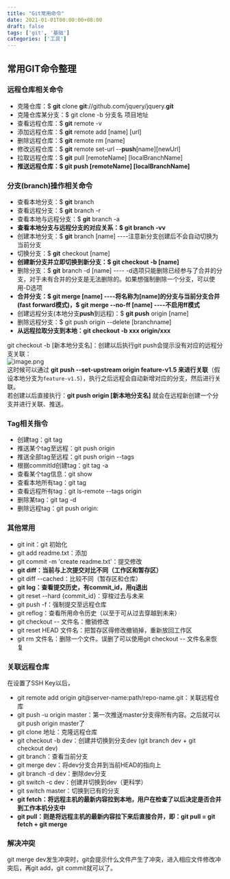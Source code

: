```yaml
---
title: "Git常用命令"
date: 2021-01-01T00:00:00+08:00
draft: false
tags: ['git', '基础']
categories: ['工具']
---
```

## 常用GIT命令整理

### 远程仓库相关命令

- 克隆仓库：$ **git** clone **git**://github.com/jquery/jquery.**git**
- 克隆仓库某分支：$ git clone -b 分支名 项目地址
- 查看远程仓库：$ **git** remote -v
- 添加远程仓库：$ **git** remote add [name] [url]
- 删除远程仓库：$ **git** remote rm [name]
- 修改远程仓库：$ **git** remote set-url --**push**[name][newUrl]
- 拉取远程仓库：$ **git** pull [remoteName] [localBranchName]
- **推送远程仓库：$ git push [remoteName] [localBranchName]**

### 分支(branch)操作相关命令

- 查看本地分支：$ **git** branch
- 查看远程分支：$ **git** branch -r
- 查看本地与远程分支：$ **git** branch -a
- **查看本地分支与远程分支的对应关系：$ git branch -vv**
- 创建本地分支：$ **git** branch [name] ----注意新分支创建后不会自动切换为当前分支
- 切换分支：$ **git** checkout [name]
- **创建新分支并立即切换到新分支：$ git checkout -b [name]**
- 删除分支：$ **git** branch -d [name] ---- -d选项只能删除已经参与了合并的分支，对于未有合并的分支是无法删除的。如果想强制删除一个分支，可以使用-D选项
- **合并分支：$ git merge [name] ----将名称为[name]的分支与当前分支合并(fast forward模式)，$ git merge --no-ff [name] ----不启用ff模式**
- 创建远程分支(本地分支**push**到远程)：$ **git push** origin [name]
- 删除远程分支：$ git push origin --delete [branchname]
- **从远程拉取分支到本地：git checkout -b xxx origin/xxx**

git checkout -b [新本地分支名]：创建以后执行git push会提示没有对应的远程分支关联：<br />![image.png](https://cdn.nlark.com/yuque/0/2020/png/714353/1593419663768-3bf09571-ddeb-4641-89b5-f3bf0c1d07d7.png#height=105&id=NTKxI&margin=%5Bobject%20Object%5D&name=image.png&originHeight=105&originWidth=656&originalType=binary&ratio=1&size=11951&status=done&style=none&width=656)<br />这时候可以通过 **git push --set-upstream origin feature-v1.5 来进行关联**（假设本地分支为`feature-v1.5`），执行之后远程会自动新增对应的分支，然后进行关联。<br />若创建以后直接执行：**git push origin [新本地分支名]** 就会在远程新创建一个分支并进行关联、推送。

### Tag相关指令

- 创建tag：git tag <tagName>
- 推送某个tag至远程：git push origin <tagName> 
- 推送全部tag至远程：git push origin --tags
- 根据commitId创建tag：git tag -a <tagName> <commitId>
- 查看某个tag信息：git show <tagName>
- 查看本地所有tag：git tag
- 查看远程所有tag：git ls-remote --tags origin
- 删除某tag：git tag -d <tagName>
- 删除远程tag：git push origin:<tagName>

### 其他常用

- git init：git 初始化
- git add readme.txt：添加
- git commit -m 'create readme.txt'：提交修改
- **git diff：当前与上次提交对比不同（工作区和暂存区）**
- git diff --cached：比较不同（暂存区和仓库）
- **git log：查看提交历史，有commit_id，用q退出**
- git reset --hard {commit_id}：穿梭过去与未来
- git push -f：强制提交至远程仓库
- git reflog：查看所用命令历史（以至于可从过去穿越到未来）
- git checkout -- 文件名：撤销修改
- git reset HEAD 文件名：把暂存区得修改撤销掉，重新放回工作区
- git rm 文件名：删除一个文件。误删了可以使用git checkout -- 文件名来恢复


### 关联远程仓库
在设置了SSH Key以后，

- git remote add origin git@server-name:path/repo-name.git：关联远程仓库
- git push -u origin master：第一次推送master分支得所有内容。之后就可以git push origin master了
- git clone 地址：克隆远程仓库
- git checkout -b dev：创建并切换到分支dev (git branch dev + git checkout dev)
- git branch：查看当前分支
- git merge dev：将dev分支合并到当前HEAD的指向上
- git branch -d dev：删除dev分支
- git switch -c dev：创建并切换到dev（更科学）
- git switch master：切换到已有的分支
- **git fetch：将远程主机的最新内容拉到本地，用户在检查了以后决定是否合并到工作本机分支中**
- **git pull：则是将远程主机的最新内容拉下来后直接合并，即：git pull = git fetch + git merge**

### 解决冲突
git merge dev发生冲突时，git会提示什么文件产生了冲突，进入相应文件修改冲突后，再git add，git commit就可以了。
